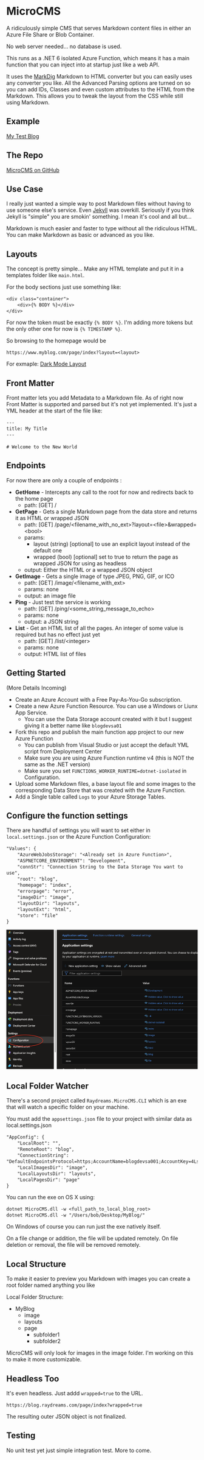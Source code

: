 # MicroCMS

A ridiculously simple CMS that serves Markdown content files in either an Azure File Share or Blob Container.

No web server needed... no database is used.

This runs as a .NET 6 isolated Azure Function, which means it has a main function that you can inject into at startup just like a web API.

It uses the [MarkDig](https://github.com/xoofx/markdig) Markdown to HTML converter but you can easily uses any converter you like. All the Advanced Parsing options are turned on so you can add IDs, Classes and even custom attributes to the HTML from the Markdown. This allows you to tweak the layout from the CSS while still using Markdown.

## Example

[My Test Blog](https://blog.raydreams.com/page/index)

## The Repo

[MicroCMS on GitHub](https://github.com/GrumpyCockatiel/Raydreams.MicroCMS)

## Use Case

I really just wanted a simple way to post Markdown files without having to use someone else's service. Even [Jekyll](https://jekyllrb.com/) was overkill. Seriously if you think Jekyll is "simple" you are smokin' something. I mean it's cool and all but...

Markdown is much easier and faster to type without all the ridiculous HTML. You can make Markdown as basic or advanced as you like.

## Layouts

The concept is pretty simple... Make any HTML template and put it in a templates folder like `main.html`.

For the body sections just use something like:
```
<div class="container">
    <div>{% BODY %}</div>
</div>
```

For now the token must be exactly `{% BODY %}`. I'm adding more tokens but the only other one for now is `{% TIMESTAMP %}`.

So browsing to the homepage would be
```
https://www.myblog.com/page/index?layout=<layout>
```

For exmaple:
[Dark Mode Layout](https://blog.raydreams.com/page/index?layout=dark)

## Front Matter

Front matter lets you add Metadata to a Markdown file. As of right now Front Matter is supported and parsed but it's not yet implemented. It's just a YML header at the start of the file like:

```
---
title: My Title
---

# Welcome to the New World
```

## Endpoints

For now there are only a couple of endpoints :

* **GetHome** - Intercepts any call to the root for now and redirects back to the home page
  * path: [GET] /
* **GetPage** - Gets a single Markdown page from the data store and returns it as HTML or wrapped JSON
  * path: [GET] /page/<filename_with_no_ext>?layout=&lt;file&gt;&wrapped=&lt;bool&gt;
  * params:
    * layout (string) [optional] to use an explicit layout instead of the default one
    * wrapped (bool) [optional] set to true to return the page as wrapped JSON for using as headless
  * output: Either the HTML or a wrapped JSON object
* **GetImage** - Gets a single image of type JPEG, PNG, GIF, or ICO
  * path: [GET] /image/<filename_with_ext>
  * params: none
  * output: an image file
* **Ping** - Just test the service is working
  * path: [GET] /ping/<some_string_message_to_echo>
  * params: none
  * output: a JSON string
* **List** - Get an HTML list of all the pages. An integer of some value is required but has no effect just yet
  * path: [GET] /list/&lt;integer&gt;
  * params: none
  * output: HTML list of files

## Getting Started

(More Details Incoming)

* Create an Azure Account with a Free Pay-As-You-Go subscription.
* Create a new Azure Function Resource. You can use a Windows or Liunx App Service.
    * You can use the Data Storage account created with it but I suggest giving it a better name like `blogdevsa01`
* Fork this repo and publish the main function app project to our new Azure Function
    * You can publish from Visual Studio or just accept the default YML script from Deployment Center
    * Make sure you are using Azure Function runtime v4 (this is NOT the same as the .NET version)
    * Make sure you set `FUNCTIONS_WORKER_RUNTIME=dotnet-isolated` in Configuration.
* Upload some Markdown files, a base layout file and some images to the corresponding Data Store that was created with the Azure Function.
* Add a Single table called `Logs` to your Azure Storage Tables.

## Configure the function settings

There are handful of settings you will want to set either in `local.settings.json` or the Azure Function Configuration:

```
"Values": {
    "AzureWebJobsStorage": "<Already set in Azure Function>",
    "ASPNETCORE_ENVIRONMENT": "Development",
    "connStr": "Connection String to the Data Storage You want to use",
    "root": "blog",
    "homepage": "index",
    "errorpage": "error",
    "imageDir": "image",
    "layoutDir": "layouts",
    "layoutExt": "html",
    "store": "file"
}
```

![Azure Function Configuration](./readme/config-1.png)

## Local Folder Watcher

There's a second project called `Raydreams.MicroCMS.CLI` which is an exe that will watch a specific folder on your machine.

You must add the `appsettings.json` file to your project with similar data as local.settings.json

```
"AppConfig": {
    "LocalRoot": "",
    "RemoteRoot": "blog",
    "ConnectionString": "DefaultEndpointsProtocol=https;AccountName=blogdevsa001;AccountKey=4LsH6ehblvj0i33eqs5SYUxfKxBec88ENMBzFC1STf6HfEKojJvzW8vzabtv7n14Zk/PYzrT+h8J+ASt1/Bvow==;EndpointSuffix=core.windows.net",
    "LocalImagesDir": "image",
    "LocalLayoutsDir": "layouts",
    "LocalPagesDir": "page"
}
```

You can run the exe on OS X using:
```
dotnet MicroCMS.dll -w <full_path_to_local_blog_root>
dotnet MicroCMS.dll -w "/Users/bob/Desktop/MyBlog/"
```

On Windows of course you can run just the exe natively itself.

On a file change or addition, the file will be updated remotely. On file deletion or removal, the file will be removed remotely.

## Local Structure

To make it easier to preview you Markdown with images you can create a root folder named anything you like

Local Folder Structure:
+ MyBlog
  + image
  + layouts
  + page
    + subfolder1
    + subfolder2

MicroCMS will only look for images in the image folder. I'm working on this to make it more customizable.

## Headless Too

It's even headless. Just addd `wrapped=true` to the URL.

```
https://blog.raydreams.com/page/index?wrapped=true
```

The resulting outer JSON object is not finalized.

## Testing

No unit test yet just simple integration test. More to come.

